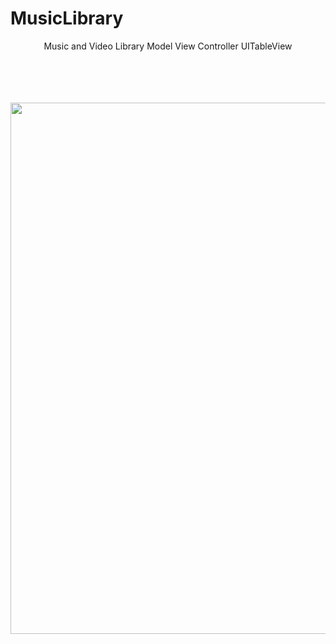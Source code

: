 # MusicLibrary
<p align="center">
Music and Video Library Model View Controller UITableView


  <br><br>  <br><br>
  <img src="http://katikids.com/IPuzzle1.png" height="850" width="600">
 
  </p>





